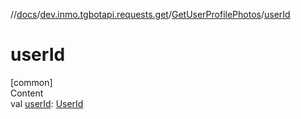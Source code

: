 //[docs](../../../index.md)/[dev.inmo.tgbotapi.requests.get](../index.md)/[GetUserProfilePhotos](index.md)/[userId](user-id.md)



# userId  
[common]  
Content  
val [userId](user-id.md): [UserId](../../dev.inmo.tgbotapi.types/index.md#%5Bdev.inmo.tgbotapi.types%2FUserId%2F%2F%2FPointingToDeclaration%2F%5D%2FClasslikes%2F625018081)  



